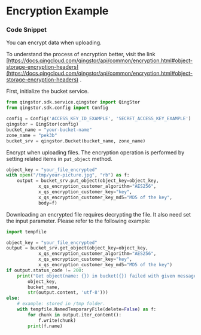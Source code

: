 # Encryption Example

### Code Snippet

You can encrypt data when uploading.

To understand the process of encryption better, visit the link [https://docs.qingcloud.com/qingstor/api/common/encryption.html#object-storage-encryption-headers](https://docs.qingcloud.com/qingstor/api/common/encryption.html#object-storage-encryption-headers) .

First, initialize the bucket service.

```python
from qingstor.sdk.service.qingstor import QingStor
from qingstor.sdk.config import Config

config = Config('ACCESS_KEY_ID_EXAMPLE', 'SECRET_ACCESS_KEY_EXAMPLE')
qingstor = QingStor(config)
bucket_name = "your-bucket-name"
zone_name = "pek3b"
bucket_srv = qingstor.Bucket(bucket_name, zone_name)
```

Encrypt when uploading files. The encryption operation is performed by setting related items in `put_object` method.

```python
object_key = "your_file_encrypted"
with open("/tmp/your-picture.jpg", "rb") as f:
    output = bucket_srv.put_object(object_key=object_key, 
            x_qs_encryption_customer_algorithm="AES256",
            x_qs_encryption_customer_key="key",
            x_qs_encryption_customer_key_md5="MD5 of the key",
            body=f)
```

Downloading an encrypted file requires decrypting the file. It also need set the input parameter. Please refer to the following example:

```python
import tempfile

object_key = "your_file_encrypted"
output = bucket_srv.get_object(object_key=object_key,
            x_qs_encryption_customer_algorithm="AES256",
            x_qs_encryption_customer_key="key",
            x_qs_encryption_customer_key_md5="MD5 of the key")
if output.status_code != 200:
    print("Get object(name: {}) in bucket({}) failed with given message: {}".format(
        object_key,
        bucket_name,
        str(output.content, 'utf-8')))
else:
    # example: stored in /tmp folder.
    with tempfile.NamedTemporaryFile(delete=False) as f:
        for chunk in output.iter_content():
            f.write(chunk)
        print(f.name)
```
